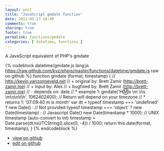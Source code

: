 ```yaml
---
layout: post
title: "JavaScript gmdate function"
date: 2012-05-17 18:49
comments: true
sharing: true
footer: true
permalink: functions/gmdate
categories: [ datetime, functions ]
---
```

A JavaScript equivalent of PHP's gmdate
<!-- more -->
{% codeblock datetime/gmdate.js lang:js https://raw.github.com/kvz/phpjs/master/functions/datetime/gmdate.js raw on github %}
function gmdate (format, timestamp) {
    // http://kevin.vanzonneveld.net
    // +   original by: Brett Zamir (http://brett-zamir.me)
    // +   input by: Alex
    // +   bugfixed by: Brett Zamir (http://brett-zamir.me)
    // -    depends on: date
    // *     example 1: gmdate('H:m:s \\m \\i\\s \\m\\o\\n\\t\\h', 1062402400); // Return will depend on your timezone
    // *     returns 1: '07:09:40 m is month'
    var dt = typeof timestamp === 'undefined' ? new Date() : // Not provided
			typeof timestamp === 'object' ? new Date(timestamp) : // Javascript Date()
			new Date(timestamp * 1000); // UNIX timestamp (auto-convert to int)
    timestamp = Date.parse(dt.toUTCString().slice(0, -4)) / 1000;
    return this.date(format, timestamp);
}
{% endcodeblock %}
<ul>
 <li><a href="https://github.com/kvz/phpjs/blob/master/functions/datetime/gmdate.js">view on github</a></li>
 <li><a href="https://github.com/kvz/phpjs/edit/master/functions/datetime/gmdate.js">edit on github</a></li>
</ul>
